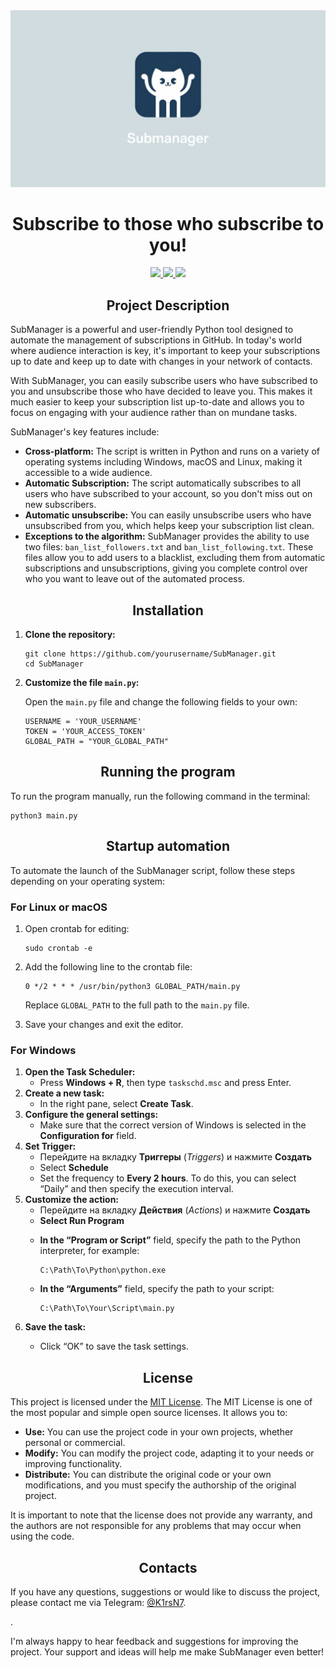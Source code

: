 
<div align="center">
	<img src="./img/banner.jpg">
    <h1>Subscribe to those who subscribe to you!</h1>
      <a href="https://github.com/K1rsN7/SubManager/issues">
		<img src="https://img.shields.io/github/issues/K1rsN7/SubManager?color=C0CBD1&labelColor=1F3B58&style=for-the-badge">
	</a>
	<a href="https://github.com/K1rsN7/SubManager/stargazers">
		<img src="https://img.shields.io/github/stars/K1rsN7/SubManager?color=C0CBD1&labelColor=1F3B58&style=for-the-badge">
	</a>
	<a href="./LICENSE">
		<img src="https://img.shields.io/github/license/K1rsN7/SubManager?color=C0CBD1&labelColor=1F3B58&style=for-the-badge">
	</a>
</div>
<h2 align="center">Project Description</h2>
<p>SubManager is a powerful and user-friendly Python tool designed to automate the management of subscriptions in GitHub. In today's world where audience interaction is key, it's important to keep your subscriptions up to date and keep up to date with changes in your network of contacts.</p>
<p>With SubManager, you can easily subscribe users who have subscribed to you and unsubscribe those who have decided to leave you. This makes it much easier to keep your subscription list up-to-date and allows you to focus on engaging with your audience rather than on mundane tasks.</p>
<p>SubManager's key features include:</p>
<ul>
    <li><strong>Cross-platform:</strong> The script is written in Python and runs on a variety of operating systems including Windows, macOS and Linux, making it accessible to a wide audience.</li>
    <li><strong>Automatic Subscription:</strong> The script automatically subscribes to all users who have subscribed to your account, so you don't miss out on new subscribers.</li>
    <li><strong>Automatic unsubscribe:</strong> You can easily unsubscribe users who have unsubscribed from you, which helps keep your subscription list clean.</li>
    <li><strong>Exceptions to the algorithm:</strong> SubManager provides the ability to use two files: <code>ban_list_followers.txt</code> and <code>ban_list_following.txt</code>. These files allow you to add users to a blacklist, excluding them from automatic subscriptions and unsubscriptions, giving you complete control over who you want to leave out of the automated process.</li>
</ul>
<h2 align="center">Installation</h2>
<ol>
    <li><strong>Clone the repository:</strong>
        <pre><code>git clone https://github.com/yourusername/SubManager.git
cd SubManager</code></pre>
    </li>
    <li><strong>Customize the file <code>main.py</code>:</strong>
        <p>Open the <code>main.py</code> file and change the following fields to your own:</p>
        <pre><code>USERNAME = 'YOUR_USERNAME'
TOKEN = 'YOUR_ACCESS_TOKEN'
GLOBAL_PATH = "YOUR_GLOBAL_PATH"
</code></pre>
    </li>
</ol>

<h2 align="center">Running the program</h2>
<p>To run the program manually, run the following command in the terminal:</p>
<pre><code>python3 main.py</code></pre>

<h2 align="center">Startup automation</h2>
<p>To automate the launch of the SubManager script, follow these steps depending on your operating system:</p>

<h3>For Linux or macOS</h3>
<ol>
    <li>Open crontab for editing:
        <pre><code>sudo crontab -e</code></pre>
    </li>
    <li>Add the following line to the crontab file:
        <pre><code>0 */2 * * * /usr/bin/python3 GLOBAL_PATH/main.py</code></pre>
        <p>Replace <code>GLOBAL_PATH</code> to the full path to the <code>main.py</code> file.</p>
    </li>
    <li>Save your changes and exit the editor.</li>
</ol>

<h3>For Windows</h3>
<ol>
    <li><strong>Open the Task Scheduler:</strong>
        <ul>
            <li>Press <strong>Windows + R</strong>, then type <code>taskschd.msc</code> and press Enter.</li>
        </ul>
    </li>
    <li><strong>Create a new task:</strong>
        <ul>
            <li>In the right pane, select <strong>Create Task</strong>.</li>
        </ul>
    </li>
    <li><strong>Configure the general settings:</strong>
        <ul>
            <liEnter the name of the task and a description.li>
            <li>Make sure that the correct version of Windows is selected in the <strong>Configuration for</strong> field.</li>
        </ul>
    </li>
    <li><strong>Set Trigger:</strong>
        <ul>
            <li>Перейдите на вкладку <strong>Триггеры</strong> (<em>Triggers</em>) и нажмите <strong>Создать</strong></li>
            <li>Select <strong>Schedule</strong></li>
            <li>Set the frequency to <strong>Every 2 hours</strong>. To do this, you can select “Daily” and then specify the execution interval.</li>
        </ul>
    </li>
    <li><strong>Customize the action:</strong>
        <ul>
            <li>Перейдите на вкладку <strong>Действия</strong> (<em>Actions</em>) и нажмите <strong>Создать</strong></li>
            <li><strong>Select Run Program</strong></li>
            <li><p><strong>In the “Program or Script”</strong> field, specify the path to the Python interpreter, for example:</p>
                <pre><code>C:\Path\To\Python\python.exe</code></pre></li>
            <li><p><strong>In the “Arguments”</strong> field, specify the path to your script:</p>
                <pre><code>C:\Path\To\Your\Script\main.py</code></pre></li>
        </ul>
    </li>
    <li><strong>Save the task:</strong>
        <ul>
            <li><p>Click “OK” to save the task settings.</p></li>
        </ul>
    </li>
</ol>

<h2 align="center">License</h2>
<p>This project is licensed under the <a href=“./LICENSE”>MIT License</a>. The MIT License is one of the most popular and simple open source licenses. It allows you to:</p>
<ul>
    <li><strong>Use:</strong> You can use the project code in your own projects, whether personal or commercial.</li>
    <li><strong>Modify:</strong> You can modify the project code, adapting it to your needs or improving functionality.</li>
    <li><strong>Distribute:</strong> You can distribute the original code or your own modifications, and you must specify the authorship of the original project.</li>
</ul>
<p>It is important to note that the license does not provide any warranty, and the authors are not responsible for any problems that may occur when using the code.</p>

<h2 align="center">Contacts</h2>
<p>If you have any questions, suggestions or would like to discuss the project, please contact me via Telegram: <a href=“https://t.me/K1rsN7”>@K1rsN7</a>.</p>.
<p>I'm always happy to hear feedback and suggestions for improving the project. Your support and ideas will help me make SubManager even better!
